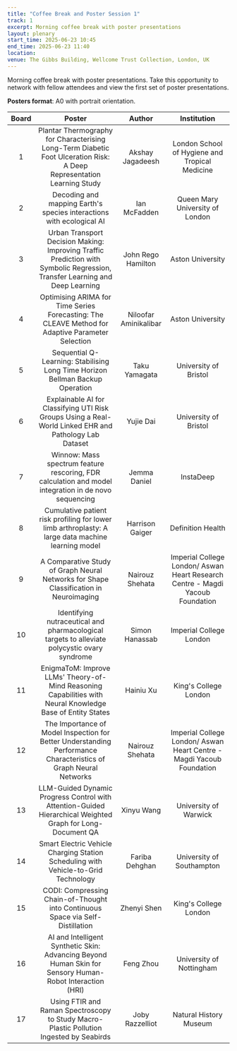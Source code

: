```yaml
---
title: "Coffee Break and Poster Session 1"
track: 1
excerpt: Morning coffee break with poster presentations
layout: plenary
start_time: 2025-06-23 10:45
end_time: 2025-06-23 11:40
location:
venue: The Gibbs Building, Wellcome Trust Collection, London, UK
---
```


Morning coffee break with poster presentations. Take this opportunity to network with fellow attendees and view the first set of poster presentations.

**Posters format**: A0 with portrait orientation.

| Board | Poster | Author | Institution  |
| :----: | :----: | :----: | :----: |
| 1 | Plantar Thermography for Characterising Long-Term Diabetic Foot Ulceration Risk: A Deep Representation Learning Study | Akshay Jagadeesh | London School of Hygiene and Tropical Medicine |
| 2 | Decoding and mapping Earth's species interactions with ecological AI | Ian McFadden | Queen Mary University of London |
| 3 | Urban Transport Decision Making: Improving Traffic Prediction with Symbolic Regression, Transfer Learning and Deep Learning | John Rego Hamilton | Aston University |
| 4 | Optimising ARIMA for Time Series Forecasting: The CLEAVE Method for Adaptive Parameter Selection | Niloofar Aminikalibar | Aston University |
| 5 | Sequential Q-Learning: Stabilising Long Time Horizon Bellman Backup Operation | Taku Yamagata | University of Bristol |
| 6 | Explainable AI for Classifying UTI Risk Groups Using a Real-World Linked EHR and Pathology Lab Dataset | Yujie Dai | University of Bristol |
| 7 | Winnow: Mass spectrum feature rescoring, FDR calculation and model integration in de novo sequencing | Jemma Daniel | InstaDeep |
| 8 | Cumulative patient risk profiling for lower limb arthroplasty: A large data machine learning model | Harrison Gaiger | Definition Health |
| 9 | A Comparative Study of Graph Neural Networks for Shape Classification in Neuroimaging | Nairouz Shehata | Imperial College London/ Aswan Heart Research Centre - Magdi Yacoub Foundation |
| 10 | Identifying nutraceutical and pharmacological targets to alleviate polycystic ovary syndrome | Simon Hanassab | Imperial College London |
| 11 | EnigmaToM: Improve LLMs' Theory-of-Mind Reasoning Capabilities with Neural Knowledge Base of Entity States | Hainiu Xu | King's College London |
| 12 | The Importance of Model Inspection for Better Understanding Performance Characteristics of Graph Neural Networks | Nairouz Shehata | Imperial College London/ Aswan Heart Centre - Magdi Yacoub Foundation |
| 13 | LLM-Guided Dynamic Progress Control with Attention-Guided Hierarchical Weighted Graph for Long-Document QA | Xinyu Wang | University of Warwick |
| 14 | Smart Electric Vehicle Charging Station Scheduling with Vehicle-to-Grid Technology | Fariba Dehghan | University of Southampton |
| 15 | CODI: Compressing Chain-of-Thought into Continuous Space via Self-Distillation | Zhenyi Shen | King's College London |
| 16 | AI and Intelligent Synthetic Skin: Advancing Beyond Human Skin for Sensory Human-Robot Interaction (HRI) | Feng Zhou | University of Nottingham |
| 17 | Using FTIR and Raman Spectroscopy to Study Macro-Plastic Pollution Ingested by Seabirds | Joby Razzelliot | Natural History Museum |

